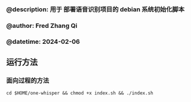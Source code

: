 ### @description: 用于 部署语音识别项目的 debian 系统初始化脚本

### @author: Fred Zhang Qi

### @datetime: 2024-02-06

## 运行方法

### 面向过程的方法

`cd $HOME/one-whisper && chmod +x index.sh && ./index.sh`
